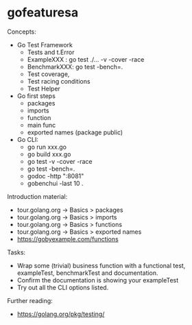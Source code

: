 #  gofeaturesa

Concepts:
 - Go Test Framework
	 - Tests and t.Error 
	 - ExampleXXX : go test ./... -v -cover -race
	 - BenchmarkXXX: go test -bench=. 
	 - Test coverage, 
	 - Test racing conditions
	 - Test Helper
- Go first steps
	- packages
	- imports
	- function
	- main func
	- exported names (package public)
- Go CLI:
	- go run xxx.go
	- go build xxx.go
	- go test -v -cover -race
	- go test -bench=.
	- godoc -http ":8081"
	- gobenchui -last 10 .

Introduction material:
- tour.golang.org -> Basics > packages
- tour.golang.org -> Basics > imports
- tour.golang.org -> Basics > functions
- tour.golang.org -> Basics > exported names
- https://gobyexample.com/functions

Tasks:
- Wrap some (trivial) business function with a functional test, exampleTest, benchmarkTest and documentation.
- Confirm the documentation is showing your exampleTest
- Try out all the CLI options listed.

Further reading:
- https://golang.org/pkg/testing/
